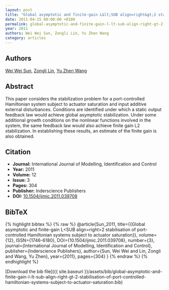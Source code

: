 ```yaml
---
layout: post
title: "Global asymptotic and finite-gain L&lt;SUB align=right&gt;2 stabilisation of port-controlled Hamiltonian systems subject to actuator saturation"
date: 2011-04-15 00:00:00 +0100
permalink: global-asymptotic-and-finite-gain-l-lt-sub-align-right-gt-2-stabilisation-of-port-controlled-hamiltonian-systems-subject-to-actuator-saturation
year: 2011
authors: Wei Wei Sun, Zongli Lin, Yu Zhen Wang
category: articles
---
```

 
## Authors
[Wei Wei Sun](authors/weiwei-sun), [Zongli Lin](authors/zongli-lin), [Yu Zhen Wang](authors/yuzhen-wang)
 
## Abstract
This paper considers the stabilization problem for a port-controlled Hamiltonian system subject to actuator saturation and input additive external disturbances. Conditions are identified under which a static output feedback law would achieve global asymptotic stabilization. Under some additional growth conditions on the nonlinear functions involved in the system, the same feedback law would also achieve finite gain L2 stabilization. In establishing these results, an estimate of the finite gain is also obtained.
 
## Citation
- **Journal:** International Journal of Modelling, Identification and Control
- **Year:** 2011
- **Volume:** 12
- **Issue:** 3
- **Pages:** 304
- **Publisher:** Inderscience Publishers
- **DOI:** [10.1504/ijmic.2011.039708](https://doi.org/10.1504/ijmic.2011.039708)
 
## BibTeX
{% highlight bibtex %}
{% raw %}
@article{Sun_2011,
  title={{Global asymptotic and finite-gain L&lt;SUB align=right&gt;2 stabilisation of port-controlled Hamiltonian systems subject to actuator saturation}},
  volume={12},
  ISSN={1746-6180},
  DOI={10.1504/ijmic.2011.039708},
  number={3},
  journal={International Journal of Modelling, Identification and Control},
  publisher={Inderscience Publishers},
  author={Sun, Wei Wei and Lin, Zongli and Wang, Yu Zhen},
  year={2011},
  pages={304}
}
{% endraw %}
{% endhighlight %}
 
[Download the bib file]({{ site.baseurl }}/assets/bib/global-asymptotic-and-finite-gain-l-lt-sub-align-right-gt-2-stabilisation-of-port-controlled-hamiltonian-systems-subject-to-actuator-saturation.bib)
 
